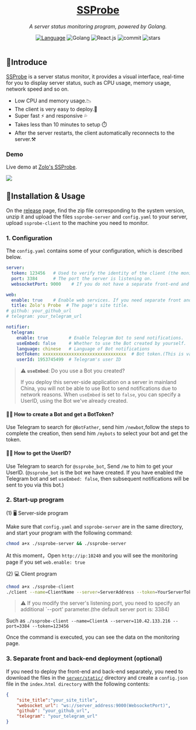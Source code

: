 <div align="center">
  <h1><a href="https://status.onezol.com">SSProbe</a></h1>
  <p><em>A server status monitoring program, powered by Golang.</em></p>
  <a href="https://github.com/realzolo/ssprobe/blob/master/README_CN.md"><img src="https://img.shields.io/badge/简体中文-000000?style=flat&logo=Academia&logoColor=%23FFFFFF" alt="Language" /><a/>
  <img src="https://img.shields.io/badge/Golang-black?style=flat&logo=Go&logoColor=white" alt="Golang" />
  <img src="https://img.shields.io/badge/React.js-black?style=flat&logo=React&logoColor=white" alt="React.js" />
  <img src="https://img.shields.io/github/last-commit/realzolo/ssprobe?&label=Last%20commit&color=CF2B5B&labelColor=black&logo=github" alt="commit"/>
  <img src="https://img.shields.io/github/stars/realzolo/ssprobe?color=%2300979D&label=Starts&labelColor=black&logo=Apache%20Spark&logoColor=%23FFFFFF" alt="stars"/>
<br/><br/>
</div>


## 🏅Introduce

[SSProbe](https://github.com/realzolo/ssprobe) is a server status monitor, it provides a visual interface, real-time for you to display server status, such as CPU usage, memory usage, network speed and so on.  

* Low CPU and memory usage.📉
* The client is very easy to deploy.🚀
* Super fast ⚡ and responsive 💦
* Takes less than 10 minutes to setup ⏱️
* After the server restarts, the client automatically reconnects to the server.⚒️

### Demo

Live demo at [Zolo's SSProbe](https://status.onezol.com/).

![](https://image.onezol.com/img/ssprobe-en.png)

## 🎉Installation & Usage

On the [release](https://github.com/realzolo/ssprobe/releases) page, find the zip file corresponding to the system version, unzip it and upload the files `ssprobe-server` and `config.yaml` to your server, upload `ssprobe-client` to the machine you need to monitor.

### 1. Configuration

The `config.yaml` contains some of your configuration, which is described below.

```yaml
server:
  token: 123456   # Used to verify the identity of the client (the monitored machine) when connecting to the server.
  port: 3384      # The port the server is listening on.
  websocketPort: 9000    # If you do not have a separate front-end and back-end deployment, please leave this as default.

web:
  enable: true    # Enable web services. If you need separate front and back-end deployment, you can set this to false.
  title: Zolo's Probe  # The page's site title.
# github: your_github_url
# telegram: your_telegram_url

notifier:
  telegram:
    enable: true        # Enable Telegram Bot to send notifications.
    useEmbed: false     # Whether to use the Bot created by yourself.
    language: chinese   # Language of Bot notifications
    botToken: xxxxxxxxxxxxxxxxxxxxxxxxxxxxxxxx  # Bot token.(This is valid when useEmbed is true)
    userId: 1953745499  # Telegram's user ID
```

> ⚠️ **`useEmbed`**: Do you use a Bot you created?
> 
> If you deploy this server-side application on a server in mainland China, you will not be able to use Bot to send notifications due to network reasons.
> When `useEmbed` is set to `false`, you can specify a UserID, using the Bot we've already created.

#### 🤷‍♂️ How to create a Bot and get a BotToken?

Use Telegram to search for `@BotFather`, send him `/newbot`,follow the steps to complete the creation, then send him `/mybots` to select your bot and get the token.

#### 🤷‍♀️ How to get the UserID?

Use Telegram to search for `@ssprobe_bot`, Send `/me` to him to get your UserID. (`@ssprobe_bot` is the bot we have created. If you have enabled the Telegram bot and set `useEmbed: false`, then subsequent notifications will be sent to you via this bot.)

### 2. Start-up program

(1) 🖥️ Server-side program

Make sure that `config.yaml` and `ssprobe-server` are in the same directory, and start your program with the following command:

```bash
chmod a+x ./ssprobe-server && ./ssprobe-server
```

At this moment，Open `http://ip:10240` and you will see the monitoring page if you set `web.enable: true`

(2) 💻 Client program

```bash
chmod a+x ./ssprobe-client
./client --name=ClientName --server=ServerAddress --token=YourServerToken
```

> ⚠️ If you modify the server's listening port, you need to specify an additional `--port' parameter.(the default server port is: 3384)

Such as `./ssprobe-client --name=ClientA --server=110.42.133.216 --port=3384 --token=123456`

Once the command is executed, you can see the data on the monitoring page.

### 3. Separate front and back-end deployment (optional)

If you need to deploy the front-end and back-end separately, you need to download the files in the [`server/static/`](https://github.com/realzolo/ssprobe/tree/master/server/static) directory and create a `config.json` file in the `index.html directory` with the following contents:

```json
{
    "site_title":"your_site_title",
    "websocket_url": "ws://server_address:9000(WebsocketPort)",
    "github": "your_github_url",
    "telegram": "your_telegram_url"
}
```
